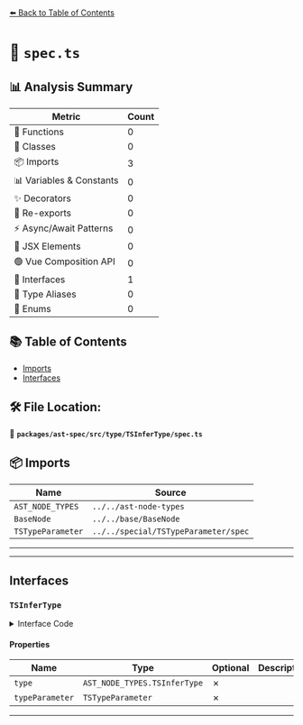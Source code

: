 [⬅️ Back to Table of Contents](../../../../../index.md)

# 📄 `spec.ts`

## 📊 Analysis Summary

| Metric | Count |
|--------|-------|
| 🔧 Functions | 0 |
| 🧱 Classes | 0 |
| 📦 Imports | 3 |
| 📊 Variables & Constants | 0 |
| ✨ Decorators | 0 |
| 🔄 Re-exports | 0 |
| ⚡ Async/Await Patterns | 0 |
| 💠 JSX Elements | 0 |
| 🟢 Vue Composition API | 0 |
| 📐 Interfaces | 1 |
| 📑 Type Aliases | 0 |
| 🎯 Enums | 0 |

## 📚 Table of Contents

- [Imports](#imports)
- [Interfaces](#interfaces)

## 🛠️ File Location:
📂 **`packages/ast-spec/src/type/TSInferType/spec.ts`**

## 📦 Imports

| Name | Source |
|------|--------|
| `AST_NODE_TYPES` | `../../ast-node-types` |
| `BaseNode` | `../../base/BaseNode` |
| `TSTypeParameter` | `../../special/TSTypeParameter/spec` |


---


---

## Interfaces

### `TSInferType`

<details><summary>Interface Code</summary>

```ts
export interface TSInferType extends BaseNode {
  type: AST_NODE_TYPES.TSInferType;
  typeParameter: TSTypeParameter;
}
```
</details>

#### Properties

| Name | Type | Optional | Description |
|------|------|----------|-------------|
| `type` | `AST_NODE_TYPES.TSInferType` | ✗ |  |
| `typeParameter` | `TSTypeParameter` | ✗ |  |


---